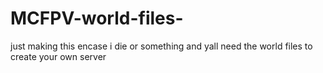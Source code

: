 # MCFPV-world-files-
just making this encase i die or something and yall need the world files to create your own server
